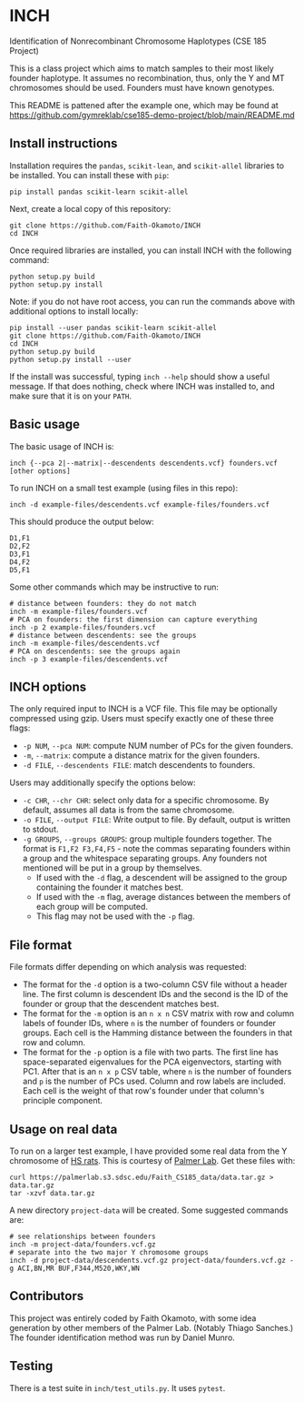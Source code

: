 # INCH
Identification of Nonrecombinant Chromosome Haplotypes (CSE 185 Project)

This is a class project which aims to match samples to their most likely founder
haplotype. It assumes no recombination, thus, only the Y and MT chromosomes
should be used. Founders must have known genotypes.

This README is pattened after the example one, which may be found at
https://github.com/gymreklab/cse185-demo-project/blob/main/README.md

## Install instructions

Installation requires the `pandas`, `scikit-lean`, and `scikit-allel` libraries
to be installed. You can install these  with `pip`:

```
pip install pandas scikit-learn scikit-allel
```

Next, create a local copy of this repository:
```
git clone https://github.com/Faith-Okamoto/INCH
cd INCH
```

Once required libraries are installed, you can install INCH with the following
command:

```
python setup.py build
python setup.py install
```

Note: if you do not have root access, you can run the commands above with
additional options to install locally:

```
pip install --user pandas scikit-learn scikit-allel
git clone https://github.com/Faith-Okamoto/INCH
cd INCH
python setup.py build
python setup.py install --user
```

If the install was successful, typing `inch --help` should show a useful 
message. If that does nothing, check where INCH was installed to, and make sure
that it is on your `PATH`.

## Basic usage

The basic usage of INCH is:

```
inch {--pca 2|--matrix|--descendents descendents.vcf} founders.vcf [other options]
```

To run INCH on a small test example (using files in this repo):

```
inch -d example-files/descendents.vcf example-files/founders.vcf
```

This should produce the output below:

```
D1,F1
D2,F2
D3,F1
D4,F2
D5,F1
```

Some other commands which may be instructive to run:

```
# distance between founders: they do not match
inch -m example-files/founders.vcf 
# PCA on founders: the first dimension can capture everything
inch -p 2 example-files/founders.vcf 
# distance between descendents: see the groups
inch -m example-files/descendents.vcf
# PCA on descendents: see the groups again
inch -p 3 example-files/descendents.vcf
```

## INCH options

The only required input to INCH is a VCF file. This file may be optionally 
compressed using gzip. Users must specify exactly one of these three flags:
- `-p NUM`, `--pca NUM`: compute NUM number of PCs for the given founders.
- `-m`, `--matrix`: compute a distance matrix for the given founders.
- `-d FILE`, `--descendents FILE`: match descendents to founders.

Users may additionally specify the options below:
- `-c CHR`, `--chr CHR`: select only data for a specific chromosome. By default,
assumes all data is from the same chromosome.
- `-o FILE`, `--output FILE`: Write output to file. By default, output is
  written to stdout.
- `-g GROUPS`, `--groups GROUPS`: group multiple founders together. The format
  is `F1,F2 F3,F4,F5` - note the commas separating founders within a group and
  the whitespace separating groups. Any founders not mentioned will be put in a
  group by themselves.
  - If used with the `-d` flag, a descendent will be assigned to the group
    containing the founder it matches best.
  - If used with the `-m` flag, average distances between the members of each 
    group will be computed.
  - This flag may not be used with the `-p` flag.

## File format

File formats differ depending on which analysis was requested:
- The format for the `-d` option is a two-column CSV file without a header line.
  The first column is descendent IDs and the second is the ID of the founder or
  group that the descendent matches best.
- The format for the `-m` option is an `n x n` CSV matrix with row and column
  labels of founder IDs, where `n` is the number of founders or founder groups.
  Each cell is the Hamming distance between the founders in that row and column.
- The format for the `-p` option is a file with two parts. The first line has
  space-separated eigenvalues for the PCA eigenvectors, starting with PC1. After
  that is an `n x p` CSV table, where `n` is the number of founders and `p` is
  the number of PCs used. Column and row labels are included. Each cell is the
  weight of that row's founder under that column's principle component.

## Usage on real data

To run on a larger test example, I have provided some real data from the Y
chromosome of [HS rats](https://ratgenes.org/cores/core-b/). This is courtesy of
[Palmer Lab](https://palmerlab.org/). Get these files with:

```
curl https://palmerlab.s3.sdsc.edu/Faith_CS185_data/data.tar.gz > data.tar.gz
tar -xzvf data.tar.gz
```

A new directory `project-data` will be created. Some suggested commands are:

```
# see relationships between founders
inch -m project-data/founders.vcf.gz
# separate into the two major Y chromosome groups
inch -d project-data/descendents.vcf.gz project-data/founders.vcf.gz -g ACI,BN,MR BUF,F344,M520,WKY,WN
```

## Contributors

This project was entirely coded by Faith Okamoto, with some idea generation by
other members of the Palmer Lab. (Notably Thiago Sanches.) The founder 
identification method was run by Daniel Munro.

## Testing

There is a test suite in `inch/test_utils.py`. It uses `pytest`.